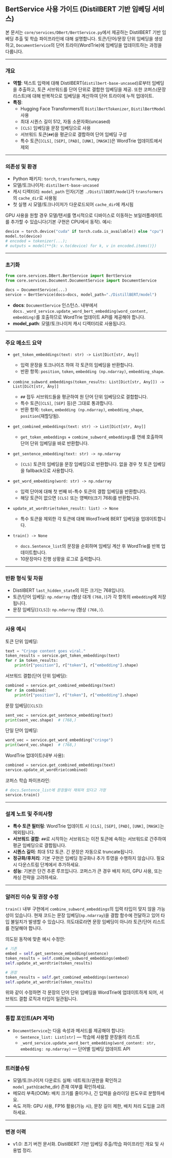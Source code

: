 ## BertService 사용 가이드 (DistilBERT 기반 임베딩 서비스)

본 문서는 `core/services/DBert/BertService.py`에서 제공하는 DistilBERT 기반 임베딩 추출 및 학습 파이프라인에 대해 설명합니다. 토큰/단어/문장 단위 임베딩을 생성하고, `DocumentService`의 단어 트라이(WordTrie)에 임베딩을 업데이트하는 과정을 다룹니다.

---

### 개요
- **역할**: 텍스트 입력에 대해 DistilBERT(`distilbert-base-uncased`)로부터 임베딩을 추출하고, 토큰 서브워드를 단어 단위로 결합한 임베딩을 제공. 또한 코퍼스(문장 리스트)에 대해 반복적으로 임베딩을 계산하여 단어 트라이에 누적 업데이트.
- **특징**:
  - Hugging Face Transformers의 `DistilBertTokenizer`, `DistilBertModel` 사용
  - 최대 시퀀스 길이 512, 자동 소문자화(uncased)
  - `[CLS]` 임베딩을 문장 임베딩으로 사용
  - 서브워드 토큰(`##`)을 평균으로 결합하여 단어 임베딩 구성
  - 특수 토큰(`[CLS]`, `[SEP]`, `[PAD]`, `[UNK]`, `[MASK]`)은 WordTrie 업데이트에서 제외

---

### 의존성 및 환경
- Python 패키지: `torch`, `transformers`, `numpy`
- 모델/토크나이저: `distilbert-base-uncased`
- 캐시 디렉터리: `model_path` 인자(기본 `./DistillBERT/model`)가 `transformers`의 `cache_dir`로 사용됨
- 첫 실행 시 모델/토크나이저가 다운로드되어 `cache_dir`에 캐시됨

GPU 사용을 원할 경우 모델/텐서를 명시적으로 디바이스로 이동하는 보일러플레이트를 추가할 수 있습니다(기본 구현은 CPU에서 동작). 예시:

```python
device = torch.device("cuda" if torch.cuda.is_available() else "cpu")
model.to(device)
# encoded = tokenizer(...);
# outputs = model(**{k: v.to(device) for k, v in encoded.items()})
```

---

### 초기화
```python
from core.services.DBert.BertService import BertService
from core.services.Document.DocumentService import DocumentService

docs = DocumentService(...)
service = BertService(docs=docs, model_path="./DistillBERT/model")
```

- **docs**: `DocumentService` 인스턴스. 내부에서 `docs._word_service.update_word_bert_embedding(word_content, embedding)`를 호출하므로 WordTrie 업데이트 API를 제공해야 합니다.
- **model_path**: 모델/토크나이저 캐시 디렉터리로 사용됩니다.

---

### 주요 메소드 요약

- `get_token_embeddings(text: str) -> List[Dict[str, Any]]`
  - 입력 문장을 토크나이즈 하여 각 토큰의 임베딩을 반환합니다.
  - 반환 항목: `position`, `token`, `embedding (np.ndarray)`, `embedding_shape`.

- `combine_subword_embeddings(token_results: List[Dict[str, Any]]) -> List[Dict[str, Any]]`
  - `##` 접두 서브워드들을 평균하여 원 단어 단위 임베딩으로 결합합니다.
  - 특수 토큰(`[CLS]`, `[SEP]` 등)은 그대로 통과합니다.
  - 반환 항목: `token`, `embedding (np.ndarray)`, `embedding_shape`, `position`(재할당됨).

- `get_combined_embeddings(text: str) -> List[Dict[str, Any]]`
  - `get_token_embeddings` + `combine_subword_embeddings`를 연쇄 호출하여 단어 단위 임베딩을 바로 반환합니다.

- `get_sentence_embedding(text: str) -> np.ndarray`
  - `[CLS]` 토큰의 임베딩을 문장 임베딩으로 반환합니다. 없을 경우 첫 토큰 임베딩을 fallback으로 사용합니다.

- `get_word_embedding(word: str) -> np.ndarray`
  - 입력 단어에 대해 첫 번째 비-특수 토큰의 결합 임베딩을 반환합니다.
  - 해당 토큰이 없으면 `[CLS]` 또는 영벡터(크기 768)를 반환합니다.

- `update_at_wordtrie(token_result: list) -> None`
  - 특수 토큰을 제외한 각 토큰에 대해 WordTrie에 BERT 임베딩을 업데이트합니다.

- `train() -> None`
  - `docs.Sentence_list`의 문장을 순회하며 임베딩 계산 후 WordTrie를 반복 업데이트합니다.
  - 10문장마다 진행 상황을 로그로 출력합니다.

---

### 반환 형식 및 차원
- DistilBERT `last_hidden_state`의 히든 크기는 768입니다.
- 토큰/단어 임베딩: `np.ndarray` (형상 대개 `(768,)`)가 각 항목의 `embedding`에 저장됩니다.
- 문장 임베딩(`[CLS]`): `np.ndarray` (형상 `(768,)`).

---

### 사용 예시

토큰 단위 임베딩:
```python
text = "Cringe content goes viral."
token_results = service.get_token_embeddings(text)
for r in token_results:
    print(r["position"], r["token"], r["embedding"].shape)
```

서브워드 결합(단어 단위 임베딩):
```python
combined = service.get_combined_embeddings(text)
for r in combined:
    print(r["position"], r["token"], r["embedding"].shape)
```

문장 임베딩(`[CLS]`):
```python
sent_vec = service.get_sentence_embedding(text)
print(sent_vec.shape)  # (768,)
```

단일 단어 임베딩:
```python
word_vec = service.get_word_embedding("cringe")
print(word_vec.shape)  # (768,)
```

WordTrie 업데이트(내부 사용):
```python
combined = service.get_combined_embeddings(text)
service.update_at_wordtrie(combined)
```

코퍼스 학습 파이프라인:
```python
# docs.Sentence_list에 문장들이 채워져 있다고 가정
service.train()
```

---

### 설계 노트 및 주의사항
- **특수 토큰 필터링**: WordTrie 업데이트 시 `[CLS]`, `[SEP]`, `[PAD]`, `[UNK]`, `[MASK]`는 제외됩니다.
- **서브워드 결합**: `##`로 시작하는 서브워드는 이전 토큰에 속하는 서브워드로 간주하여 평균 임베딩으로 결합됩니다.
- **시퀀스 길이**: 최대 512 토큰. 긴 문장은 자동으로 truncate됩니다.
- **정규화/후처리**: 기본 구현은 임베딩 정규화나 추가 투영을 수행하지 않습니다. 필요 시 다운스트림 단계에서 추가하세요.
- **성능**: 기본은 단건 추론 루프입니다. 코퍼스가 큰 경우 배치 처리, GPU 사용, 또는 캐싱 전략을 고려하세요.

---

### 알려진 이슈 및 권장 수정

`train()` 내부 구현에서 `combine_subword_embeddings`의 입력 타입이 맞지 않을 가능성이 있습니다. 현재 코드는 문장 임베딩(`np.ndarray`)을 결합 함수에 전달하고 있어 타입 불일치가 발생할 수 있습니다. 의도대로라면 문장 임베딩이 아니라 토큰/단어 리스트를 전달해야 합니다.

의도된 동작에 맞춘 예시 수정안:

```python
# 기존
embed = self.get_sentence_embedding(sentence)
token_results = self.combine_subword_embeddings(embed)
self.update_at_wordtrie(token_results)

# 권장
token_results = self.get_combined_embeddings(sentence)
self.update_at_wordtrie(token_results)
```

위와 같이 수정하면 각 문장의 단어 단위 임베딩을 WordTrie에 업데이트하게 되어, 서브워드 결합 로직과 타입이 일관됩니다.

---

### 통합 포인트(API 계약)
- `DocumentService`는 다음 속성과 메서드를 제공해야 합니다:
  - `Sentence_list: List[str]` — 학습에 사용할 문장들의 리스트
  - `_word_service.update_word_bert_embedding(word_content: str, embedding: np.ndarray)` — 단어별 임베딩 업데이트 API

---

### 트러블슈팅
- 모델/토크나이저 다운로드 실패: 네트워크/권한을 확인하고 `model_path`(cache_dir) 존재 여부를 확인하세요.
- 메모리 부족(OOM): 배치 크기를 줄이거나, 긴 입력을 슬라이딩 윈도우로 분할하세요.
- 속도 저하: GPU 사용, FP16 활용(가능 시), 문장 길이 제한, 배치 처리 도입을 고려하세요.

---

### 변경 이력
- v1.0: 초기 버전 문서화. DistilBERT 기반 임베딩 추출/학습 파이프라인 개요 및 사용법 정리.


